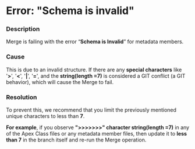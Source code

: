 # Error: "Schema is invalid"

### Description

Merge is failing with the error “**Schema is Invalid**” for metadata members.

### Cause

This is due to an invalid structure. If there are any **special characters** like '**>**', '**<**', '**|**', '**=**', and the **string(length =7)** is considered a GIT conflict (a GIT behavior), which will cause the Merge to fail.

### Resolution

To prevent this, we recommend that you limit the previously mentioned unique characters to less than **7**.

**For example**, if you observe **">>>>>>>" character string(length =7)** in any of the Apex Class files or any metadata member files, then update it to **less than 7** in the branch itself and re-run the Merge operation.
